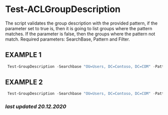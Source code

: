 # Test-ACLGroupDescription

The script validates the group description with the provided pattern, if the parameter set to true is, then it is going to list groups where the pattern matches. If the parameter is false, then the groups where the pattern not match. Required parameters: SearchBase, Pattern and Filter.

## EXAMPLE 1

```ps1
 Test-GroupDescription -Searchbase "OU=Users, DC=Contoso, DC=COM" -Pattern "([A-Z])\w+" -Filter * -Match
 ```

## EXAMPLE 2

```ps1
 Test-GroupDescription -Searchbase "OU=Users, DC=Contoso, DC=COM" -Pattern "([A-Z])\w+" -Filter *
```

### *last updated 20.12.2020*
